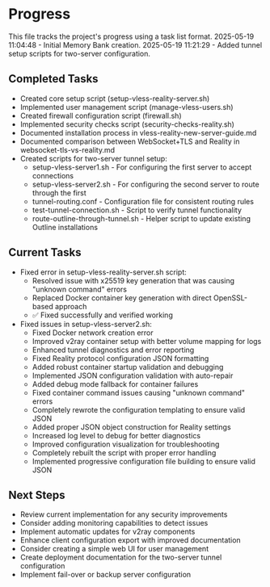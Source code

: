 # Progress

This file tracks the project's progress using a task list format.
2025-05-19 11:04:48 - Initial Memory Bank creation.
2025-05-19 11:21:29 - Added tunnel setup scripts for two-server configuration.

## Completed Tasks

* Created core setup script (setup-vless-reality-server.sh)
* Implemented user management script (manage-vless-users.sh)
* Created firewall configuration script (firewall.sh) 
* Implemented security checks script (security-checks-reality.sh)
* Documented installation process in vless-reality-new-server-guide.md
* Documented comparison between WebSocket+TLS and Reality in websocket-tls-vs-reality.md
* Created scripts for two-server tunnel setup:
  * setup-vless-server1.sh - For configuring the first server to accept connections
  * setup-vless-server2.sh - For configuring the second server to route through the first
  * tunnel-routing.conf - Configuration file for consistent routing rules
  * test-tunnel-connection.sh - Script to verify tunnel functionality
  * route-outline-through-tunnel.sh - Helper script to update existing Outline installations

## Current Tasks

* Fixed error in setup-vless-reality-server.sh script:
  * Resolved issue with x25519 key generation that was causing "unknown command" errors
  * Replaced Docker container key generation with direct OpenSSL-based approach
  * ✅ Fixed successfully and verified working
* Fixed issues in setup-vless-server2.sh:
  * Fixed Docker network creation error
  * Improved v2ray container setup with better volume mapping for logs
  * Enhanced tunnel diagnostics and error reporting
  * Fixed Reality protocol configuration JSON formatting
  * Added robust container startup validation and debugging
  * Implemented JSON configuration validation with auto-repair
  * Added debug mode fallback for container failures
  * Fixed container command issues causing "unknown command" errors
  * Completely rewrote the configuration templating to ensure valid JSON
  * Added proper JSON object construction for Reality settings
  * Increased log level to debug for better diagnostics
  * Improved configuration visualization for troubleshooting
  * Completely rebuilt the script with proper error handling
  * Implemented progressive configuration file building to ensure valid JSON

## Next Steps

* Review current implementation for any security improvements
* Consider adding monitoring capabilities to detect issues
* Implement automatic updates for v2ray components
* Enhance client configuration export with improved documentation
* Consider creating a simple web UI for user management
* Create deployment documentation for the two-server tunnel configuration
* Implement fail-over or backup server configuration